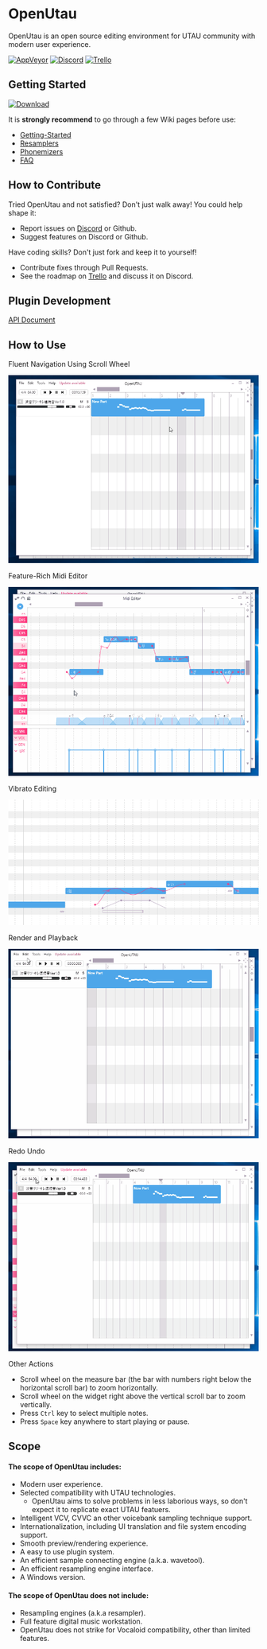 
# OpenUtau

OpenUtau is an open source editing environment for UTAU community with modern user experience.

[![AppVeyor](https://img.shields.io/appveyor/build/stakira/OpenUtau?style=for-the-badge&label=appveyor&logo=appveyor)](https://ci.appveyor.com/project/stakira/openutau)
[![Discord](https://img.shields.io/discord/551606189386104834?style=for-the-badge&label=discord&logo=discord&logoColor=ffffff&color=7389D8&labelColor=6A7EC2)](https://discord.gg/UfpMnqMmEM)
[![Trello](https://img.shields.io/badge/trello-go-blue?style=for-the-badge&logo=trello)](https://trello.com/b/93ANoCIV/openutau)

## Getting Started

[![Download](https://img.shields.io/static/v1?style=for-the-badge&logo=github&label=download&message=latest&labelColor=FF347C&color=4ea6ea)](https://github.com/stakira/OpenUtau/releases/download/OpenUtau-Latest/OpenUtau.zip)

It is **strongly recommend** to go through a few Wiki pages before use:
- [Getting-Started](https://github.com/stakira/OpenUtau/wiki/Getting-Started)
- [Resamplers](https://github.com/stakira/OpenUtau/wiki/Resamplers)
- [Phonemizers](https://github.com/stakira/OpenUtau/wiki/Phonemizers)
- [FAQ](https://github.com/stakira/OpenUtau/wiki/FAQ)

## How to Contribute

Tried OpenUtau and not satisfied? Don't just walk away! You could help shape it:
- Report issues on [Discord](https://discord.gg/UfpMnqMmEM) or Github.
- Suggest features on Discord or Github.

Have coding skills? Don't just fork and keep it to yourself!
- Contribute fixes through Pull Requests.
- See the roadmap on [Trello](https://trello.com/b/93ANoCIV/openutau) and discuss it on Discord.

## Plugin Development

[API Document](OpenUtau.Core/Api/README.md)

## How to Use

Fluent Navigation Using Scroll Wheel

![Editor](Misc/GIFs/editor.gif)

Feature-Rich Midi Editor

![Editor](Misc/GIFs/editor2.gif)

Vibrato Editing

![Vibrato](Misc/GIFs/vibrato.gif)

Render and Playback

![Playback](Misc/GIFs/playback.gif)

Redo Undo

![undo](Misc/GIFs/undo.gif)

Other Actions
- Scroll wheel on the measure bar (the bar with numbers right below the horizontal scroll bar) to zoom horizontally.
- Scroll wheel on the widget right above the vertical scroll bar to zoom vertically.
- Press `Ctrl` key to select multiple notes.
- Press `Space` key anywhere to start playing or pause.

## Scope
#### The scope of OpenUtau includes:
- Modern user experience.
- Selected compatibility with UTAU technologies.
  - OpenUtau aims to solve problems in less laborious ways, so don't expect it to replicate exact UTAU featuers.
- Intelligent VCV, CVVC an other voicebank sampling technique support.
- Internationalization, including UI translation and file system encoding support.
- Smooth preview/rendering experience.
- A easy to use plugin system.
- An efficient sample connecting engine (a.k.a. wavetool).
- An efficient resampling engine interface.
- A Windows version.

#### The scope of OpenUtau does not include:
- Resampling engines (a.k.a resampler).
- Full feature digital music workstation.
- OpenUtau does not strike for Vocaloid compatibility, other than limited features.
